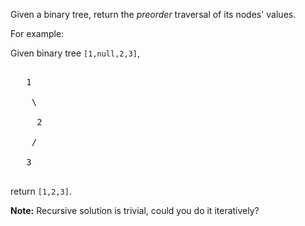 
Given a binary tree, return the *preorder* traversal of its nodes' values.


For example:<br />
Given binary tree `[1,null,2,3]`,<br />
<pre>
   1
    \
     2
    /
   3
</pre>



return `[1,2,3]`.


**Note:** Recursive solution is trivial, could you do it iteratively?
